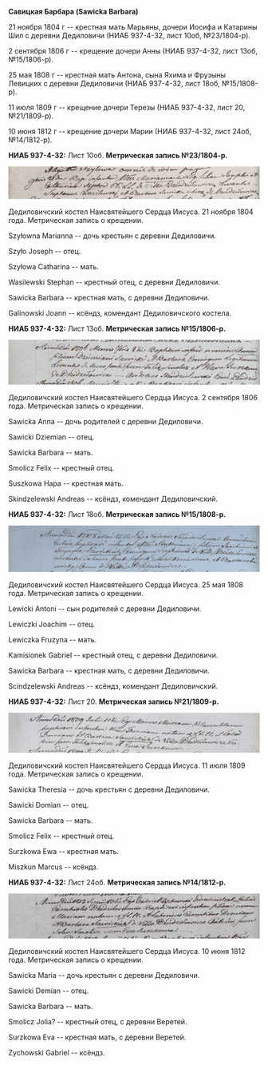 **Савицкая Барбара (Sawicka Barbara)**

21 ноября 1804 г -- крестная мать Марьяны, дочери Иосифа и Катарины Шил
с деревни Дедиловичи (НИАБ 937-4-32, лист 10об, №23/1804-р).

2 сентября 1806 г -- крещение дочери Анны (НИАБ 937-4-32, лист 13об,
№15/1806-р).

25 мая 1808 г -- крестная мать Антона, сына Яхима и Фрузыны Левицких с
деревни Дедиловичи (НИАБ 937-4-32, лист 18об, №15/1808-р).

11 июля 1809 г -- крещение дочери Терезы (НИАБ 937-4-32, лист 20,
№21/1809-р).

10 июня 1812 г -- крещение дочери Марии (НИАБ 937-4-32, лист 24об,
№14/1812-р).

**НИАБ 937-4-32:** Лист 10об. **Метрическая запись №23/1804-р.**

![](./media/527fc8145e9d78bce87b8946e452ad824e1b5d54.png)

Дедиловичский костел Наисвятейшего Сердца Иисуса. 21 ноября 1804 года.
Метрическая запись о крещении.

Szyłowna Marianna -- дочь крестьян с деревни Дедиловичи.

Szyło Joseph -- отец.

Szyłowa Catharina -- мать.

Wasilewski Stephan -- крестный отец, с деревни Дедиловичи.

Sawicka Barbara -- крестная мать, с деревни Дедиловичи.

Galinowski Joann -- ксёндз, комендант Дедиловичского костела.

**НИАБ 937-4-32:** Лист 13об. **Метрическая запись №15/1806-р.**

![](./media/acca5634ccd4064a3bf84d7924edfa05fcb0010e.png)

Дедиловичский костел Наисвятейшего Сердца Иисуса. 2 сентября 1806 года.
Метрическая запись о крещении.

Sawicka Anna -- дочь родителей с деревни Дедиловичи.

Sawicki Dziemian -- отец.

Sawicka Barbara -- мать.

Smolicz Felix -- крестный отец.

Suszkowa Hapa -- крестная мать.

Skindzelewski Andreas -- ксёндз, комендант Дедиловичский.

**НИАБ 937-4-32:** Лист 18об. **Метрическая запись №15/1808-р.**

![](./media/b95962ec76ace2d58d3fc63bc8abc7591dfa81b3.png)

Дедиловичский костел Наисвятейшего Сердца Иисуса. 25 мая 1808 года.
Метрическая запись о крещении.

Lewicki Antoni -- сын родителей с деревни Дедиловичи.

Lewiczki Joachim -- отец.

Lewiczka Fruzyna -- мать.

Kamisionek Gabriel -- крестный отец, с деревни Дедиловичи.

Sawicka Barbara -- крестная мать, с деревни Дедиловичи.

Scindzelewski Andreas -- ксёндз, комендант Дедиловичский.

**НИАБ 937-4-32:** Лист 20. **Метрическая запись №21/1809-р.**

![](./media/a225fe95e8315cfe7b845f1ea646096ff586ab21.png)

Дедиловичский костел Наисвятейшего Сердца Иисуса. 11 июля 1809 года.
Метрическая запись о крещении.

Sawicka Theresia -- дочь крестьян с деревни Дедиловичи.

Sawicki Domian -- отец.

Sawicka Barbara -- мать.

Smolicz Felix -- крестный отец.

Surzkowa Ewa -- крестная мать.

Miszkun Marcus -- ксёндз.

**НИАБ 937-4-32:** Лист 24об. **Метрическая запись №14/1812-р.**

![](./media/0afb9db36c5ced7e80a42c8f7d98d6c40b29a6bf.png)

Дедиловичский костел Наисвятейшего Сердца Иисуса. 10 июня 1812 года.
Метрическая запись о крещении.

Sawicka Maria -- дочь крестьян с деревни Дедиловичи.

Sawicki Demian -- отец.

Sawicka Barbara -- мать.

Smolicz Jolia? -- крестный отец, с деревни Веретей.

Surzkowa Eva -- крестная мать, с деревни Веретей.

Zychowski Gabriel -- ксёндз.
